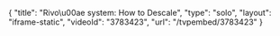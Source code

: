 {
    "title": "Rivo\u00ae system: How to Descale",
    "type": "solo",
    "layout": "iframe-static",
    "videoId": "3783423",
    "url": "\/tvpembed\/3783423"
}